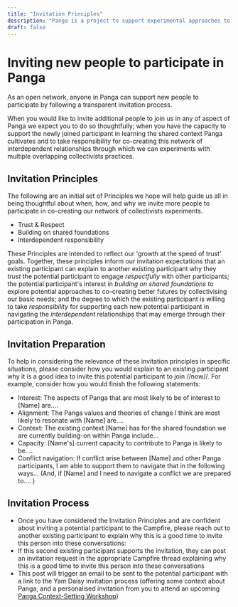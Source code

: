 ```yaml
---
title: "Invitation Principles"
description: "Panga is a project to support experimental approaches to housing that collectively meet our daily needs of food, care, shelter, energy, transport, and safety."
draft: false
---
```


# Inviting new people to participate in Panga 

As an open network, anyone in Panga can support new people to participate by following a transparent invitation process. 

When you would like to invite additional people to join us in any of aspect of Panga we expect you to do so thoughtfully; when you have the capacity to support the newly joined participant in learning the shared context Panga cultivates and to take responsibility for co-creating this network of interdependent relationships through which we can experiments with multiple overlapping collectivists practices. 

## Invitation Principles

The following are an initial set of Principles we hope will help guide us all in being thoughtful about when, how, and why we invite more people to participate in co-creating our network of collectivists experiments.
  * Trust & Respect
  * Building on shared foundations
  * Interdependent responsibility

These Principles are intended to reflect our 'growth at the speed of trust' goals. Together, these principles inform our invitation expectations that an existing participant can explain to another existing participant why they *trust* the potential participant to engage *respectfully* with other participants; the potential participant's interest in *building on shared foundations* to explore potential approaches to co-creating better futures by collectivising our basic needs; and the degree to which the existing participant is willing to take *responsibility* for supporting each new potential participant in navigating the *interdependent* relationships that may emerge through their participation in Panga. 

## Invitation Preparation 

To help in considering the relevance of these invitation principles in specific situations, please consider how you would explain to an existing participant why it is a good idea to invite this potential participant to join //now//. For example, consider how you would finish the following statements: 
  * Interest: The aspects of Panga that are most likely to be of interest to [Name] are.... 
  * Alignment: The Panga values and theories of change I think are most likely to resonate with [Name] are....
  * Context: The existing context [Name] has for the shared foundation we are currently building-on within Panga include...  
  * Capacity: [Name's] current capacity to contribute to Panga is likely to be.... 
  * Conflict navigation: If conflict arise between [Name] and other Panga participants, I am able to support them to navigate that in the following ways... (And, if [Name] and I need to navigate a conflict we are prepared to.... )

## Invitation Process

  * Once you have considered the Invitation Principles and are confident about inviting a potential participant to the Campfire, please reach out to another existing participant to explain why this is a good time to invite this person into these conversations:
  * If this second existing participant supports the invitation, they can post an invitation request in the appropriate Campfire thread explaining why this is a good time to invite this person into these conversations
  * This post will trigger an email to be sent to the potential participant with a link to the Yam Daisy invitation process (offering some context about Panga, and a personalised invitation from you to attend an upcoming [Panga Context-Setting Workshop](participating_in_panga/panga_workshop_intro.md))